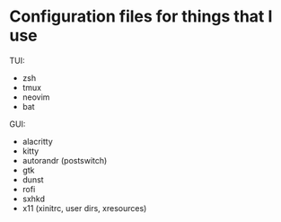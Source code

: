 # Configuration files for things that I use

TUI:
- zsh
- tmux
- neovim
- bat

GUI:
- alacritty
- kitty
- autorandr (postswitch)
- gtk
- dunst
- rofi
- sxhkd
- x11 (xinitrc, user dirs, xresources)
